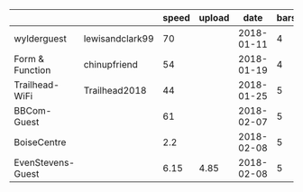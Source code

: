 |                   |                 | speed | upload  | date      |bars|
|-                  |-                |-      |-        |-            |-  |
|wylderguest        |lewisandclark99  | 70    |         | 2018-01-11  | 4 |
|Form & Function    |chinupfriend     | 54    |         | 2018-01-19  | 4 |
|Trailhead-WiFi     |Trailhead2018    | 44    |         | 2018-01-25  | 5 |
|BBCom-Guest        |                 | 61    |         | 2018-02-07  | 5 |
|BoiseCentre        |                 | 2.2   |         | 2018-02-08  | 5 |
|EvenStevens-Guest  |                 | 6.15  | 4.85    | 2018-02-08  | 5
